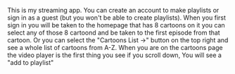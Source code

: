 This is my streaming app. You can create an account to make playlists or sign in as a guest (but you won't be able to create playlists).
When you first sign in you will be taken to the homepage that has 8 cartoons on it you can select any of those 8 cartoond and be taken to the first episode from that cartoon. Or you can select the "Cartoons List ->" button on the top right and see a whole list of cartoons from A-Z.
When you are on the cartoons page the video player is the first thing you see if you scroll down, You will see a "add to playlist"
